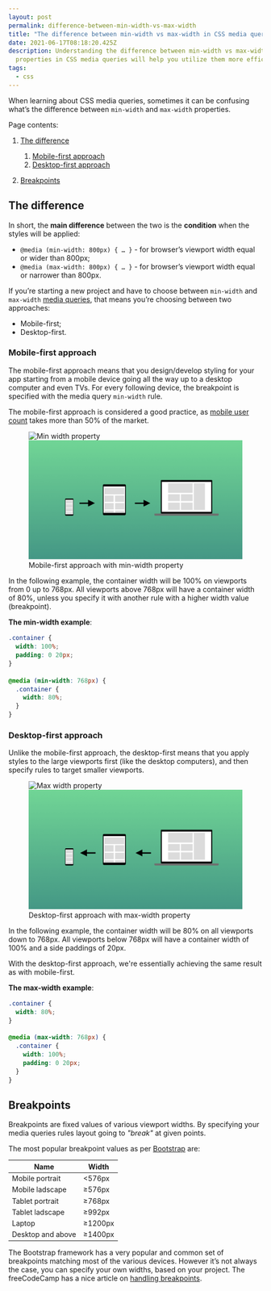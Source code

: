 ```yaml
---
layout: post
permalink: difference-between-min-width-vs-max-width
title: "The difference between min-width vs max-width in CSS media queries "
date: 2021-06-17T08:18:20.425Z
description: Understanding the difference between min-width vs max-width
  properties in CSS media queries will help you utilize them more efficiently
tags:
  - css
---
```


When learning about CSS media queries, sometimes it can be confusing what’s the difference between `min-width` and `max-width` properties.

Page contents:

1. [The difference](#the-difference)

   1. [Mobile-first approach](#mobile-first-approach)
   2. [Desktop-first approach](#desktop-first-approach)
2. [Breakpoints](#breakpoints)

## The difference

In short, the **main difference** between the two is the **condition** when the styles will be applied:

* `@media (min-width: 800px) { … }` - for browser’s viewport width equal or wider than 800px;
* `@media (max-width: 800px) { … }` - for browser’s viewport width equal or narrower than 800px.

If you’re starting a new project and have to choose between `min-width` and `max-width` [media queries](https://developer.mozilla.org/en-US/docs/Web/CSS/Media_Queries/Using_media_queries), that means you’re choosing between two approaches:

* Mobile-first;
* Desktop-first.

### Mobile-first approach

The mobile-first approach means that you design/develop styling for your app starting from a mobile device going all the way up to a desktop computer and even TVs. For every following device, the breakpoint is specified with the media query `min-width` rule.

The mobile-first approach is considered a good practice, as [mobile user count](https://www.thinkwithgoogle.com/consumer-insights/consumer-trends/internet-device-use-statistics/) takes more than 50% of the market.

<figure>
  <img class="shadow lozad" data-src="/images/misc/min-width.png" alt="Min width property">
  <noscript>
    <img class="shadow" src="/images/misc/min-width.png" alt="Min width property">
  </noscript>
  <figcaption>Mobile-first approach with min-width property</figcaption>
</figure>

In the following example, the container width will be 100% on viewports from 0 up to 768px. All viewports above 768px will have a container width of 80%, unless you specify it with another rule with a higher width value (breakpoint).

**The min-width example**:

```css
.container {
  width: 100%;
  padding: 0 20px;
}

@media (min-width: 768px) {
  .container {
    width: 80%;
  }
}
```

### Desktop-first approach

Unlike the mobile-first approach, the desktop-first means that you apply styles to the large viewports first (like the desktop computers), and then specify rules to target smaller viewports.

<figure>
  <img class="shadow lozad" data-src="/images/misc/max-width.png" alt="Max width property">
  <noscript>
    <img class="shadow" src="/images/misc/max-width.png" alt="Max width property">
  </noscript>
  <figcaption>Desktop-first approach with max-width property</figcaption>
</figure>

In the following example, the container width will be 80% on all viewports down to 768px. All viewports below 768px will have a container width of 100% and a side paddings of 20px.

With the desktop-first approach, we're essentially achieving the same result as with mobile-first.

**The max-width example**:

```css
.container {
  width: 80%;
}

@media (max-width: 768px) {
  .container {
    width: 100%;
    padding: 0 20px;
  }
}
```

## Breakpoints

Breakpoints are fixed values of various viewport widths. By specifying your media queries rules layout going to *"break"* at given points.

The most popular breakpoint values as per [Bootstrap](https://getbootstrap.com/docs/5.0/layout/breakpoints/) are:

| Name              | Width   |
| ----------------- | ------- |
| Mobile portrait   | <576px  |
| Mobile ladscape   | ≥576px  |
| Tablet portrait   | ≥768px  |
| Tablet ladscape   | ≥992px  |
| Laptop            | ≥1200px |
| Desktop and above | ≥1400px |

The Bootstrap framework has a very popular and common set of breakpoints matching most of the various devices. However it’s not always the case, you can specify your own widths, based on your project. The freeCodeCamp has a nice article on [handling breakpoints](https://www.freecodecamp.org/news/the-100-correct-way-to-do-css-breakpoints-88d6a5ba1862).